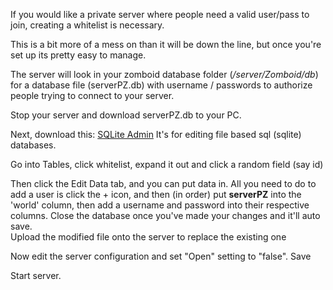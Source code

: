 If you would like a private server where people need a valid user/pass to join, creating a whitelist is necessary.

This is a bit more of a mess on than it will be down the line, but once you're set up its pretty easy to manage.

The server will look in your zomboid database folder (_/server/Zomboid/db_) for a database file (serverPZ.db) with username / passwords to authorize people trying to connect to your server.

Stop your server and download serverPZ.db to your PC.

Next, download this: [SQLite Admin](http://sqliteadmin.orbmu2k.de/) It's for editing file based sql (sqlite) databases.

Go into Tables, click whitelist, expand it out and click a random field (say id)

Then click the Edit Data tab, and you can put data in. All you need to do to add a user is click the + icon, and then (in order) put **serverPZ** into the 'world' column, then add a username and password into their respective columns. Close the database once you've made your changes and it'll auto save.   
Upload the modified file onto the server to replace the existing one

Now edit the server configuration and set "Open" setting to "false". Save

Start server.